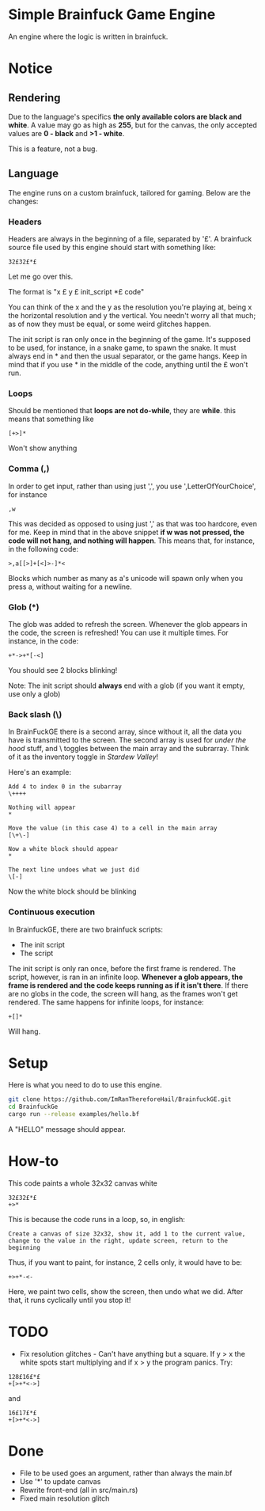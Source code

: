 # Simple Brainfuck Game Engine

An engine where the logic is written in brainfuck. 

# Notice
## Rendering
Due to the language's specifics **the only available colors are black and white**.
A value may go as high as **255**, but for the canvas, the only accepted values are **0 - black** and **>1 - white**.

This is a feature, not a bug.

## Language

The engine runs on a custom brainfuck, tailored for gaming. Below are the changes:

### Headers

Headers are always in the beginning of a file, separated by '£'. A brainfuck source file used by this engine should start with something like:

```
32£32£*£
```
Let me go over this.

The format is "x £ y £ init_script *£ code"

You can think of the x and the y as the resolution you're playing at, being x the horizontal resolution and y the vertical. You needn't worry all that much; as of now they must be equal, or some weird glitches happen.

The init script is ran only once in the beginning of the game. It's supposed to be used, for instance, in a snake game, to spawn the snake. It must always end in * and then the usual separator, or the game hangs. Keep in mind that if you use * in the middle of the code, anything until the £ won't run.

### Loops

Should be mentioned that **loops are not do-while**, they are **while**. this means that something like

```
[+>]*
```
Won't show anything

### Comma (,)

In order to get input, rather than using just ',', you use ',LetterOfYourChoice', for instance

```
,w
```
This was decided as opposed to using just ',' as that was too hardcore, even for me. Keep in mind that in the above snippet **if w was not pressed, the code will not hang, and nothing will happen**. This means that, for instance, in the following code:

```
>,a[[>]+[<]>-]*<
```
Blocks which number as many as a's unicode will spawn only when you press a, without waiting for a newline.


### Glob (*)

The glob was added to refresh the screen. Whenever the glob appears in the code, the screen is refreshed! You can use it multiple times. For instance, in the code:

```
+*->+*[-<]
```

You should see 2 blocks blinking!

Note: The init script should **always** end with a glob (if you want it empty, use only a glob)

### Back slash (\\)

In BrainFuckGE there is a second array, since without it, all the data you have is transmitted to the screen. The second array is used for *under the hood* stuff, and \\ toggles between the main array and the subrarray. Think of it as the inventory toggle in *Stardew Valley*!

Here's an example:

```
Add 4 to index 0 in the subarray
\++++ 

Nothing will appear
*

Move the value (in this case 4) to a cell in the main array
[\+\-]

Now a white block should appear
*

The next line undoes what we just did
\[-]

```
Now the white block should be blinking 

### Continuous execution

In BrainfuckGE, there are two brainfuck scripts:
- The init script
- The script

The init script is only ran once, before the first frame is rendered. The script, however, is ran in an infinite loop. **Whenever a glob appears, the frame is rendered and the code keeps running as if it isn't there**.
If there are no globs in the code, the screen will hang, as the frames won't get rendered. The same happens for infinite loops, for instance:

```
+[]*
```
Will hang.

# Setup

Here is what you need to do to use this engine.

```bash
git clone https://github.com/ImRanThereforeHail/BrainfuckGE.git
cd BrainfuckGe
cargo run --release examples/hello.bf
```
A "HELLO" message should appear. 

# How-to

This code paints a whole 32x32 canvas white
```
32£32£*£
+>*
```
This is because the code runs in a loop, so, in english:

```
Create a canvas of size 32x32, show it, add 1 to the current value, change to the value in the right, update screen, return to the beginning 
```
Thus, if you want to paint, for instance, 2 cells only, it would have to be:
```
+>+*-<-
```
Here, we paint two cells, show the screen, then undo what we did. After that, it runs cyclically until you stop it!



# TODO
- Fix resolution glitches - Can't have anything but a square. If y > x the white spots start multiplying and if x > y the program panics.  Try:

```
128£16£*£
+[>+*<->]
```
and
```
16£17£*£
+[>+*<->]
```

# Done
- File to be used goes an argument, rather than always the main.bf
- Use '*' to update canvas
- Rewrite front-end (all in src/main.rs)
- Fixed main resolution glitch
